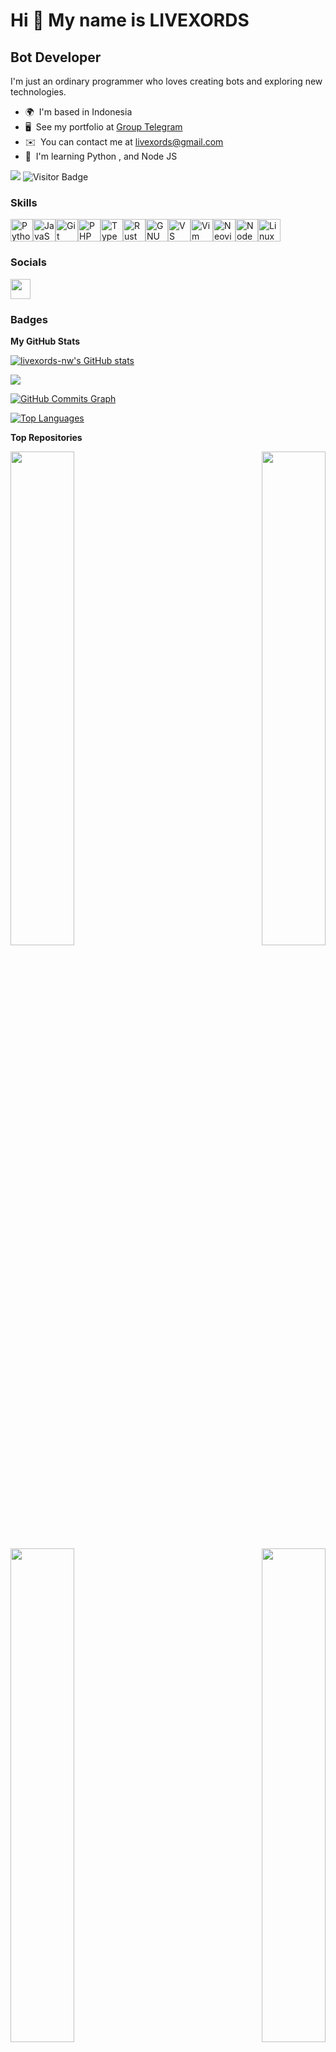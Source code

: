 Hi 👋 My name is LIVEXORDS
==========================

Bot Developer
-------------

I'm just an ordinary programmer who loves creating bots and exploring new technologies.

* 🌍  I'm based in Indonesia
* 🖥️  See my portfolio at [Group Telegram](http://t.me/livexordsscript)
* ✉️  You can contact me at [livexords@gmail.com](mailto:livexords@gmail.com)
* 🧠  I'm learning Python , and Node JS

<a href="https://www.github.com/livexords-nw" target="_blank" rel="noreferrer"><img
src="https://img.shields.io/github/followers/livexords-nw?logo=github&style=for-the-badge&color=0891b2&labelColor=1c1917" /></a>
<img src="https://visitor-badge.laobi.icu/badge?page_id=livexords-nw.livexords-nw&style=for-the-badge&color=0891b2&labelColor=1c1917" alt="Visitor Badge" />

### Skills


<p align="left">
<a href="https://www.python.org/" target="_blank" rel="noreferrer"><img src="https://raw.githubusercontent.com/danielcranney/readme-generator/main/public/icons/skills/python-colored.svg" width="36" height="36" alt="Python" /></a><a href="https://developer.mozilla.org/en-US/docs/Web/JavaScript" target="_blank" rel="noreferrer"><img src="https://raw.githubusercontent.com/danielcranney/readme-generator/main/public/icons/skills/javascript-colored.svg" width="36" height="36" alt="JavaScript" /></a><a href="https://git-scm.com/" target="_blank" rel="noreferrer"><img src="https://raw.githubusercontent.com/danielcranney/readme-generator/main/public/icons/skills/git-colored.svg" width="36" height="36" alt="Git" /></a><a href="https://www.php.net/" target="_blank" rel="noreferrer"><img src="https://raw.githubusercontent.com/danielcranney/readme-generator/main/public/icons/skills/php-colored.svg" width="36" height="36" alt="PHP" /></a><a href="https://www.typescriptlang.org/" target="_blank" rel="noreferrer"><img src="https://raw.githubusercontent.com/danielcranney/readme-generator/main/public/icons/skills/typescript-colored.svg" width="36" height="36" alt="TypeScript" /></a><a href="https://www.rust-lang.org/" target="_blank" rel="noreferrer"><img src="https://raw.githubusercontent.com/danielcranney/readme-generator/main/public/icons/skills/rust-colored.svg" width="36" height="36" alt="Rust" /></a><a href="https://www.gnu.org/software/bash/" target="_blank" rel="noreferrer"><img src="https://raw.githubusercontent.com/danielcranney/readme-generator/main/public/icons/skills/gnubash.svg" width="36" height="36" alt="GNU Bash" /></a><a href="https://code.visualstudio.com/" target="_blank" rel="noreferrer"><img src="https://raw.githubusercontent.com/danielcranney/readme-generator/main/public/icons/skills/visualstudiocode.svg" width="36" height="36" alt="VS Code" /></a><a href="https://www.vim.org/" target="_blank" rel="noreferrer"><img src="https://raw.githubusercontent.com/danielcranney/readme-generator/main/public/icons/skills/vim.svg" width="36" height="36" alt="Vim" /></a><a href="https://neovim.io/" target="_blank" rel="noreferrer"><img src="https://raw.githubusercontent.com/danielcranney/readme-generator/main/public/icons/skills/neovim.svg" width="36" height="36" alt="Neovim" /></a><a href="https://nodejs.org/en/" target="_blank" rel="noreferrer"><img src="https://raw.githubusercontent.com/danielcranney/readme-generator/main/public/icons/skills/nodejs-colored.svg" width="36" height="36" alt="NodeJS" /></a><a href="https://www.linux.org" target="_blank" rel="noreferrer"><img src="https://raw.githubusercontent.com/danielcranney/readme-generator/main/public/icons/skills/linux-colored.svg" width="36" height="36" alt="Linux" /></a>
</p>


### Socials

<p align="left"> <a href="https://www.github.com/livexords-nw" target="_blank" rel="noreferrer"> <picture> <source media="(prefers-color-scheme: dark)" srcset="https://raw.githubusercontent.com/danielcranney/readme-generator/main/public/icons/socials/github-dark.svg" /> <source media="(prefers-color-scheme: light)" srcset="https://raw.githubusercontent.com/danielcranney/readme-generator/main/public/icons/socials/github.svg" /> <img src="https://raw.githubusercontent.com/danielcranney/readme-generator/main/public/icons/socials/github.svg" width="32" height="32" /> </picture> </a></p>

### Badges

<b>My GitHub Stats</b>

<a href="http://www.github.com/livexords-nw"><img src="https://github-readme-stats.vercel.app/api?username=livexords-nw&show_icons=true&hide=&count_private=true&title_color=3382ed&text_color=ffffff&icon_color=0891b2&bg_color=1c1917&hide_border=true&show_icons=true" alt="livexords-nw's GitHub stats" /></a>

<a href="http://www.github.com/livexords-nw"><img src="https://github-readme-streak-stats.herokuapp.com/?user=livexords-nw&stroke=ffffff&background=1c1917&ring=3382ed&fire=3382ed&currStreakNum=ffffff&currStreakLabel=3382ed&sideNums=ffffff&sideLabels=ffffff&dates=ffffff&hide_border=true" /></a>

<a href="http://www.github.com/livexords-nw"><img src="https://github-readme-activity-graph.cyclic.app/graph?username=livexords-nw&bg_color=1c1917&color=ffffff&line=0891b2&point=ffffff&area_color=1c1917&area=true&hide_border=true&custom_title=GitHub%20Commits%20Graph" alt="GitHub Commits Graph" /></a>

<a href="https://github.com/livexords-nw" align="left"><img src="https://github-readme-stats.vercel.app/api/top-langs/?username=livexords-nw&langs_count=10&title_color=3382ed&text_color=ffffff&icon_color=0891b2&bg_color=1c1917&hide_border=true&locale=en&custom_title=Top%20%Languages" alt="Top Languages" /></a>

<b>Top Repositories</b>

<div width="100%" align="center"><a href="https://github.com/livexords-nw/animix-bot" align="left"><img align="left" width="45%" src="https://github-readme-stats.vercel.app/api/pin/?username=livexords-nw&repo=animix-bot&title_color=3382ed&text_color=ffffff&icon_color=0891b2&bg_color=1c1917&hide_border=true&locale=en" /></a><a href="https://github.com/livexords-nw/fishingfrenzy-bot" align="right"><img align="right" width="45%" src="https://github-readme-stats.vercel.app/api/pin/?username=livexords-nw&repo=fishingfrenzy-bot&title_color=3382ed&text_color=ffffff&icon_color=0891b2&bg_color=1c1917&hide_border=true&locale=en" /></a></div><br /><br /><br /><br /><br /><br /><br />

<br /><br /><br /><br /><br />

<div width="100%" align="center"><a href="https://github.com/livexords-nw/blum-bot" align="left"><img align="left" width="45%" src="https://github-readme-stats.vercel.app/api/pin/?username=livexords-nw&repo=blum-bot&title_color=3382ed&text_color=ffffff&icon_color=0891b2&bg_color=1c1917&hide_border=true&locale=en" /></a><a href="https://github.com/livexords-nw/airfarmbot" align="right"><img align="right" width="45%" src="https://github-readme-stats.vercel.app/api/pin/?username=livexords-nw&repo=airfarmbot&title_color=3382ed&text_color=ffffff&icon_color=0891b2&bg_color=1c1917&hide_border=true&locale=en" /></a></div>
